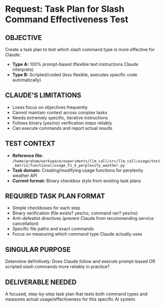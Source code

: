 # Request: Task Plan for Slash Command Effectiveness Test

## OBJECTIVE
Create a task plan to test which slash command type is more effective for Claude:
- **Type A:** 100% prompt-based (flexible text instructions Claude interprets)
- **Type B:** Scripted/coded (less flexible, executes specific code automatically)

## CLAUDE'S LIMITATIONS
- Loses focus on objectives frequently
- Cannot maintain context across complex tasks
- Needs extremely specific, iterative instructions
- Follows binary (yes/no) verification steps reliably
- Can execute commands and report actual results

## TEST CONTEXT
- **Reference file:** `/home/graham/workspace/experiments/llm_call/src/llm_call/usage/test_matrix/functional/usage_F1_6_perplexity_weather.py`
- **Task domain:** Creating/modifying usage functions for perplexity weather API
- **Current format:** Binary checkbox style from existing task plans

## REQUIRED TASK PLAN FORMAT
- Simple checkboxes for each step
- Binary verification (file exists? yes/no, command ran? yes/no)
- Anti-defeatist directives (prevent Claude from recommending service cancellation)
- Specific file paths and exact commands
- Focus on measuring which command type Claude actually uses

## SINGULAR PURPOSE
Determine definitively: Does Claude follow and execute prompt-based OR scripted slash commands more reliably in practice?

## DELIVERABLE NEEDED
A focused, step-by-step task plan that tests both command types and measures actual usage/effectiveness for this specific AI system.